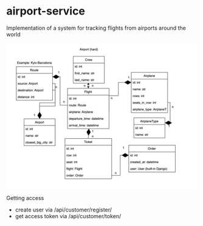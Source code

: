 # airport-service
Implementation of a system for tracking flights from airports around the world

![img.png](img.png)

Getting access
- create user via /api/customer/register/
- get access token via /api/customer/token/
